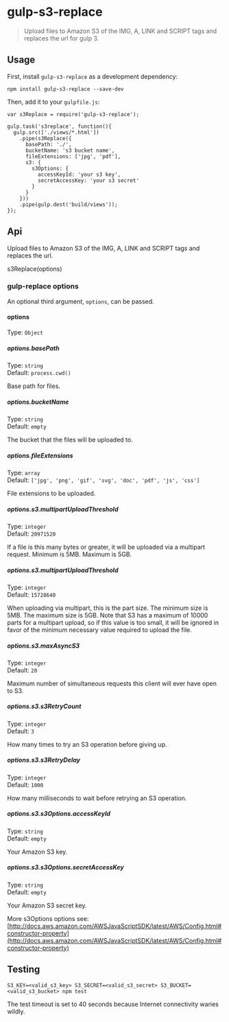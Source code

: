 # gulp-s3-replace 

> Upload files to Amazon S3 of the IMG, A, LINK and SCRIPT tags and replaces the url for gulp 3.

## Usage

First, install `gulp-s3-replace` as a development dependency:

```
npm install gulp-s3-replace --save-dev
```

Then, add it to your `gulpfile.js`:

```
var s3Replace = require('gulp-s3-replace');

gulp.task('s3replace', function(){
  gulp.src(['./views/*.html'])
    .pipe(s3Replace({
      basePath: './',
      bucketName: 's3 bucket name',
      fileExtensions: ['jpg', 'pdf'],
      s3: {
        s3Options: {
          accessKeyId: 'your s3 key',
          secretAccessKey: 'your s3 secret'
        }
      }
    }))
    .pipe(gulp.dest('build/views'));
});
```

## Api

Upload files to Amazon S3 of the IMG, A, LINK and SCRIPT tags and replaces the url.

s3Replace(options)

### gulp-replace options

An optional third argument, `options`, can be passed.

#### options
Type: `Object`

##### options.basePath
Type: `string`  
Default: `process.cwd()`

Base path for files.

##### options.bucketName
Type: `string`  
Default: `empty`

The bucket that the files will be uploaded to.

##### options.fileExtensions
Type: `array`  
Default: `['jpg', 'png', 'gif', 'svg', 'doc', 'pdf', 'js', 'css']`

File extensions to be uploaded.

##### options.s3.multipartUploadThreshold
Type: `integer`  
Default: `20971520`

If a file is this many bytes or greater, it will be uploaded via a multipart request. Minimum is 5MB. Maximum is 5GB.

##### options.s3.multipartUploadThreshold
Type: `integer`  
Default: `15728640`

When uploading via multipart, this is the part size. The minimum size is 5MB. The maximum size is 5GB. Note that S3 has a maximum of 10000 parts for a multipart upload, so if this value is too small, it will be ignored in favor of the minimum necessary value required to upload the file.

##### options.s3.maxAsyncS3
Type: `integer`  
Default: `20`

Maximum number of simultaneous requests this client will ever have open to S3.

##### options.s3.s3RetryCount
Type: `integer`  
Default: `3`

How many times to try an S3 operation before giving up.

##### options.s3.s3RetryDelay
Type: `integer`  
Default: `1000`

How many milliseconds to wait before retrying an S3 operation.

##### options.s3.s3Options.accessKeyId
Type: `string`  
Default: `empty`

Your Amazon S3 key.

##### options.s3.s3Options.secretAccessKey
Type: `string`  
Default: `empty`

Your Amazon S3 secret key.

More s3Options options see:[http://docs.aws.amazon.com/AWSJavaScriptSDK/latest/AWS/Config.html#constructor-property](http://docs.aws.amazon.com/AWSJavaScriptSDK/latest/AWS/Config.html#constructor-property)

## Testing

```
S3_KEY=<valid_s3_key> S3_SECRET=<valid_s3_secret> S3_BUCKET=<valid_s3_bucket> npm test
```

The test timeout is set to 40 seconds because Internet connectivity waries wildly.

